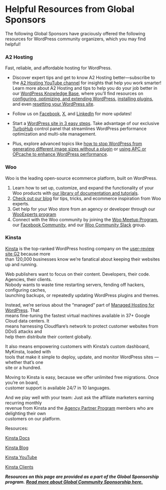 # Helpful Resources from Global Sponsors

The following Global Sponsors have graciously offered the following resources for WordPress community organizers, which you may find helpful!

### A2 Hosting

Fast, reliable, and affordable hosting for WordPress. 

*   Discover expert tips and get to know A2 Hosting better—subscribe to the [A2 Hosting YouTube channel](https://www.youtube.com/user/A2Hosting) for insights that help you work smarter! Learn more about A2 Hosting and tips to help you do your job better in our [WordPress Knowledge Base](https://www.a2hosting.com/kb/installable-applications/optimization-and-configuration/wordpress2/), where you’ll find resources on [configuring, optimizing, and extending WordPress](https://www.a2hosting.com/kb/installable-applications/optimization-and-configuration/wordpress2/), [installing plugins](https://www.a2hosting.com/kb/installable-applications/optimization-and-configuration/wordpress2/wordpress-plugins/), and even [resetting your WordPress site](https://www.a2hosting.com/kb/installable-applications/optimization-and-configuration/wordpress2/wordpress-plugins/reset-content-in-wordpress/).

*   Follow us on [Facebook](https://www.facebook.com/a2hosting), [X](https://twitter.com/a2hosting), and [LinkedIn](https://www.linkedin.com/company/a2-hosting) for more updates!
*   Start a [WordPress site in 3 easy steps](https://www.a2hosting.com//blog/build-a-wordpress-site-in-3-easy-steps/). Take advantage of our exclusive [TurboHub](https://www.a2hosting.com/turbohub/) control panel that streamlines WordPress performance optimization and multi-site management.
*   Plus, explore advanced topics like [how to stop WordPress from generating different image sizes without a plugin](https://www.a2hosting.com/kb/installable-applications/optimization-and-configuration/wordpress2/wordpress-plugins/stop-wordpress-from-generating-different-image-sizes-without-plugin/) or [using APC or OPcache to enhance WordPress performance](https://www.a2hosting.com/kb/installable-applications/optimization-and-configuration/wordpress2/using-apc-or-opcache-with-wordpress/).  
    

### Woo

Woo is the leading open-source ecommerce platform, built on WordPress.

1.  Learn how to set up, customize, and expand the functionality of your Woo products with [our library of documentation and tutorials](https://woo.com/documentation/woocommerce/).
2.  [Check out our blog](https://woo.com/blog/) for tips, tricks, and ecommerce inspiration from Woo experts.
3.  Get help for your Woo store from an agency or developer through our [WooExperts program](https://woo.com/customizations/)
4.  Connect with the Woo community by joining the [Woo Meetup Program](https://woocommerce.com/meetups/), our [Facebook Community](https://www.facebook.com/groups/advanced.woocommerce), and our [Woo Community Slack](https://woo.com/community-slack/) group.

### **Kinsta**

[Kinsta](https://kinsta.com/) is the top-ranked WordPress hosting company on the [user-review site G2](https://kinsta.com/blog/g2-awards/) because more  
than 120,000 businesses know we’re fanatical about keeping their websites up and running.  

Web publishers want to focus on their content. Developers, their code. Agencies, their clients.  
Nobody wants to waste time restarting servers, fending off hackers, configuring caches,  
launching backups, or repeatedly updating WordPress plugins and themes.  

Instead, we’re serious about the “managed” part of [Managed Hosting for WordPress](https://kinsta.com/wordpress-hosting/). That  
means fine-tuning the fastest virtual machines available in 37+ Google Cloud data centers. It  
means harnessing Cloudflare’s network to protect customer websites from DDoS attacks and  
help them distribute their content globally.  

It also means empowering customers with Kinsta’s custom dashboard, MyKinsta, loaded with  
tools that make it simple to deploy, update, and monitor WordPress sites — whether that’s one  
site or a hundred.  

Moving to Kinsta is easy, because we offer unlimited free migrations. Once you’re on board,  
customer support is available 24/7 in 10 languages.  

And we play well with your team: Just ask the affiliate marketers earning recurring monthly  
revenue from Kinsta and the [Agency Partner Program](https://kinsta.com/wordpress-hosting/agencies/) members who are delighting their own  
customers on our platform.

Resources:

[Kinsta Docs](https://kinsta.com/docs/)

[Kinsta Blog](https://kinsta.com/blog/)

[Kinsta YouTube](https://www.youtube.com/kinsta)

[Kinsta Clients](https://kinsta.com/clients/)

***Resources on this page are provided as a part of the Global Sponsorship program.*** [***Read more about Global Community Sponsorship here.***](https://make.wordpress.org/community/handbook/wordcamp-organizer/planning-details/fundraising/global-community-sponsorship-for-event-organizers/)

<!--
*   [To-do](# "To-do")
-->
